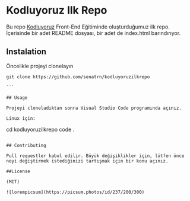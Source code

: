 # Kodluyoruz Ilk Repo
Bu repo [Kodluyoruz](https://www.kodluyoruz.org) Front-End Eğitiminde oluşturduğumuz ilk repo. İçerisinde bir adet README dosyası, bir adet de index.html barındırıyor.

## Instalation 

Öncelikle projeyi clonelayın
````
git clone https://github.com/senatrn/kodluyoruzilkrepo

```

## Usage

Projeyi cloneladıktan sonra Visual Studio Code programında açınız.

Linux için:

````

cd kodluyoruzilkrepo
code . 

````

## Contributing 

Pull requestler kabul edilir. Büyük değişiklikler için, lütfen önce neyi değiştirmek istediğinizi tartışmak için bir konu açınız.

##License

(MIT)

![lorempicsum](https://picsum.photos/id/237/200/300)

